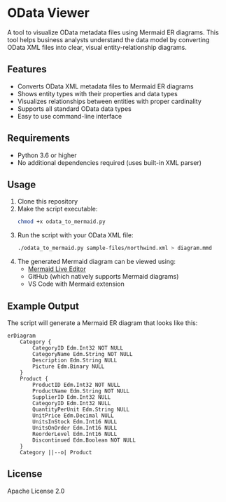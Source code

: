 # OData Viewer

A tool to visualize OData metadata files using Mermaid ER diagrams. This tool helps business analysts understand the data model by converting OData XML files into clear, visual entity-relationship diagrams.

## Features

- Converts OData XML metadata files to Mermaid ER diagrams
- Shows entity types with their properties and data types
- Visualizes relationships between entities with proper cardinality
- Supports all standard OData data types
- Easy to use command-line interface

## Requirements

- Python 3.6 or higher
- No additional dependencies required (uses built-in XML parser)

## Usage

1. Clone this repository
2. Make the script executable:
   ```bash
   chmod +x odata_to_mermaid.py
   ```
3. Run the script with your OData XML file:
   ```bash
   ./odata_to_mermaid.py sample-files/northwind.xml > diagram.mmd
   ```
4. The generated Mermaid diagram can be viewed using:
   - [Mermaid Live Editor](https://mermaid.live)
   - GitHub (which natively supports Mermaid diagrams)
   - VS Code with Mermaid extension

## Example Output

The script will generate a Mermaid ER diagram that looks like this:

```mermaid
erDiagram
    Category {
        CategoryID Edm.Int32 NOT NULL
        CategoryName Edm.String NOT NULL
        Description Edm.String NULL
        Picture Edm.Binary NULL
    }
    Product {
        ProductID Edm.Int32 NOT NULL
        ProductName Edm.String NOT NULL
        SupplierID Edm.Int32 NULL
        CategoryID Edm.Int32 NULL
        QuantityPerUnit Edm.String NULL
        UnitPrice Edm.Decimal NULL
        UnitsInStock Edm.Int16 NULL
        UnitsOnOrder Edm.Int16 NULL
        ReorderLevel Edm.Int16 NULL
        Discontinued Edm.Boolean NOT NULL
    }
    Category ||--o| Product
```

## License

Apache License 2.0